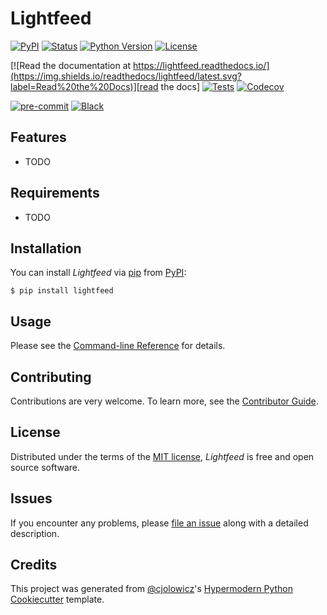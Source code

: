 # Lightfeed

[![PyPI](https://img.shields.io/pypi/v/lightfeed.svg)][pypi_]
[![Status](https://img.shields.io/pypi/status/lightfeed.svg)][status]
[![Python Version](https://img.shields.io/pypi/pyversions/lightfeed)][python version]
[![License](https://img.shields.io/pypi/l/lightfeed)][license]

[![Read the documentation at https://lightfeed.readthedocs.io/](https://img.shields.io/readthedocs/lightfeed/latest.svg?label=Read%20the%20Docs)][read the docs]
[![Tests](https://github.com/sylvanlbry/lightfeed/workflows/Tests/badge.svg)][tests]
[![Codecov](https://codecov.io/gh/sylvanlbry/lightfeed/branch/main/graph/badge.svg)][codecov]

[![pre-commit](https://img.shields.io/badge/pre--commit-enabled-brightgreen?logo=pre-commit&logoColor=white)][pre-commit]
[![Black](https://img.shields.io/badge/code%20style-black-000000.svg)][black]

[pypi_]: https://pypi.org/project/lightfeed/
[status]: https://pypi.org/project/lightfeed/
[python version]: https://pypi.org/project/lightfeed
[read the docs]: https://lightfeed.readthedocs.io/
[tests]: https://github.com/sylvanlbry/lightfeed/actions?workflow=Tests
[codecov]: https://app.codecov.io/gh/sylvanlbry/lightfeed
[pre-commit]: https://github.com/pre-commit/pre-commit
[black]: https://github.com/psf/black

## Features

- TODO

## Requirements

- TODO

## Installation

You can install _Lightfeed_ via [pip] from [PyPI]:

```console
$ pip install lightfeed
```

## Usage

Please see the [Command-line Reference] for details.

## Contributing

Contributions are very welcome.
To learn more, see the [Contributor Guide].

## License

Distributed under the terms of the [MIT license][license],
_Lightfeed_ is free and open source software.

## Issues

If you encounter any problems,
please [file an issue] along with a detailed description.

## Credits

This project was generated from [@cjolowicz]'s [Hypermodern Python Cookiecutter] template.

[@cjolowicz]: https://github.com/cjolowicz
[pypi]: https://pypi.org/
[hypermodern python cookiecutter]: https://github.com/cjolowicz/cookiecutter-hypermodern-python
[file an issue]: https://github.com/sylvanlbry/lightfeed/issues
[pip]: https://pip.pypa.io/

<!-- github-only -->

[license]: https://github.com/sylvanlbry/lightfeed/blob/main/LICENSE
[contributor guide]: https://github.com/sylvanlbry/lightfeed/blob/main/CONTRIBUTING.md
[command-line reference]: https://lightfeed.readthedocs.io/en/latest/usage.html
